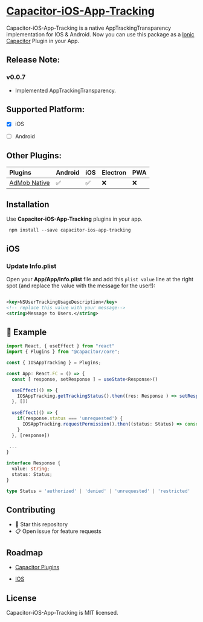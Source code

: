 
# [Capacitor-iOS-App-Tracking](https://github.com/migtam628/capacitor-ios-app-tracking) 

Capacitor-iOS-App-Tracking is a native AppTrackingTransparency implementation for IOS & Android. Now you can use this package as a [Ionic Capacitor](https://capacitor.ionicframework.com) Plugin in your App.


## Release Note:

### v0.0.7
- Implemented AppTrackingTransparency.

## Supported Platform:
- [x] iOS
- [ ] Android


## Other Plugins:
| Plugins                                             | Android | iOS | Electron | PWA |
| :-------------------------------------------------- | :------ | :-- | :------- | :-- |
| [AdMob Native](https://github.com/migtam628/capacitor-admob-native) | ✅      |✅  | ❌       | ❌  |



## Installation

Use **Capacitor-iOS-App-Tracking** plugins in your app.

```console
 npm install --save capacitor-ios-app-tracking
```

## iOS

### Update **Info.plist**

Open your **App/App/Info.plist** file and add this `plist value` line at the right spot (and replace the value with the message for the user!):

````xml

<key>NSUserTrackingUsageDescription</key>
<!-- replace this value with your message-->
<string>Message to Users.</string>

````

## 📌 Example

```typescript
import React, { useEffect } from "react"
import { Plugins } from "@capacitor/core";

const { IOSAppTracking } = Plugins;

const App: React.FC = () => {
  const [ response, setResponse ] = useState<Response>()

  useEffect(() => {
    IOSAppTracking.getTrackingStatus().then((res: Response ) => setResponse(res))
  }, [])
  
  useEffect(() => {
    if(response.status === 'unrequested') {
      IOSAppTracking.requestPermission().then((status: Status) => console.log(status))
    }
  }, [response])
 
 ...
}

interface Response {
  value: string;
  status: Status;
}

type Status = 'authorized' | 'denied' | 'unrequested' | 'restricted' 


```


## Contributing

- 🌟 Star this repository
- 📋 Open issue for feature requests


## Roadmap

- [Capacitor Plugins](https://capacitor.ionicframework.com/docs/plugins/)

- [IOS](https://capacitor.ionicframework.com/docs/plugins/ios/)


## License

Capacitor-iOS-App-Tracking is MIT licensed.

